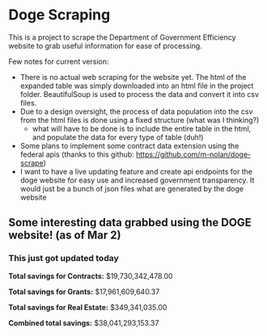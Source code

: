 # Doge Scraping

This is a project to scrape the Department of Government Efficiency website to grab useful information for ease of processing. 

Few notes for current version:
- There is no actual web scraping for the website yet. The html of the expanded table was simply downloaded into an html file in the project folder. BeautifulSoup is used to process the data and convert it into csv files. 
- Due to a design oversight, the process of data population into the csv from the html files is done using a fixed structure (what was I thinking?)
    - what will have to be done is to include the entire table in the html, and populate the data for every type of table (duh!)
- Some plans to implement some contract data extension using the federal apis (thanks to this github: https://github.com/m-nolan/doge-scrape)
- I want to have a live updating feature and create api endpoints for the doge website for easy use and increased government transparency. It would just be a bunch of json files what are generated by the doge website

## Some interesting data grabbed using the DOGE website! (as of Mar 2)
### This just got updated today

<b>Total savings for Contracts:</b> $19,730,342,478.00

<b>Total savings for Grants:</b> $17,961,609,640.37

<b>Total savings for Real Estate:</b> $349,341,035.00

<b>Combined total savings:</b> $38,041,293,153.37
